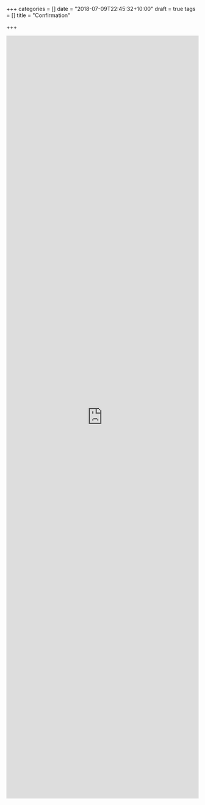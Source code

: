 +++
categories = []
date = "2018-07-09T22:45:32+10:00"
draft = true
tags = []
title = "Confirmation"

+++
<iframe src="https://script.google.com/macros/s/AKfycbzWOQYhczs6nNG2am7cAPffZU4nTIA66HpJ7-Ml-HzDJCBi9hI/exec?page=confirmation" width=100% height=2000 frameborder="0" marginheight="0" marginwidth="0">Loading…</iframe><script>window.alert('123')</script>